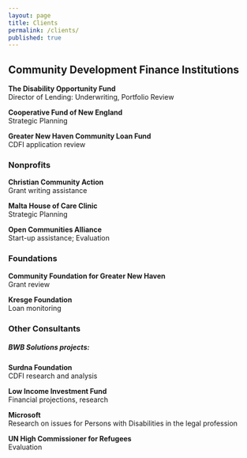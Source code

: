 ```yaml
---
layout: page
title: Clients
permalink: /clients/
published: true
---
```








## Community Development Finance Institutions

**The Disability Opportunity Fund**  
Director of Lending: Underwriting, Portfolio Review

**Cooperative Fund of New England**  
Strategic Planning

**Greater New Haven Community Loan Fund**  
CDFI application review





### Nonprofits	

**Christian Community Action**  
Grant writing assistance

**Malta House of Care Clinic**  
Strategic Planning

**Open Communities Alliance**  
Start-up assistance; Evaluation





### Foundations

**Community Foundation for Greater New Haven**  
Grant review

**Kresge Foundation**  
Loan monitoring





### Other Consultants

##### BWB Solutions projects:

**Surdna Foundation**  
CDFI research and analysis

**Low Income Investment Fund**  
Financial projections, research

**Microsoft**  
Research on issues for Persons with Disabilities in the legal profession

**UN High Commissioner for Refugees**  
Evaluation
